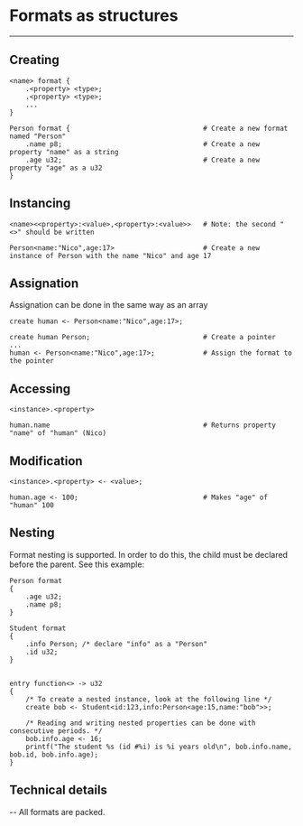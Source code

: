 # Formats as structures

---

## Creating
```
<name> format {
    .<property> <type>;
    .<property> <type>;
    ...
}
```
```
Person format {                                 # Create a new format named "Person"
    .name p8;                                   # Create a new property "name" as a string
    .age u32;                                   # Create a new property "age" as a u32
}
```
## Instancing
```
<name><<property>:<value>,<property>:<value>>   # Note: the second "<>" should be written
```
```
Person<name:"Nico",age:17>                      # Create a new instance of Person with the name "Nico" and age 17
```
## Assignation
Assignation can be done in the same way as an array
```
create human <- Person<name:"Nico",age:17>;
```
```
create human Person;                            # Create a pointer 
...
human <- Person<name:"Nico",age:17>;            # Assign the format to the pointer
```
## Accessing
```
<instance>.<property>
```
```
human.name                                      # Returns property "name" of "human" (Nico)
```
## Modification
```
<instance>.<property> <- <value>;
```
```
human.age <- 100;                               # Makes "age" of "human" 100
```
## Nesting
Format nesting is supported. In order to do this, the child must be declared before the parent. See this example:
```
Person format
{
    .age u32;
    .name p8;
}

Student format
{
    .info Person; /* declare "info" as a "Person"
    .id u32;
}


entry function<> -> u32
{
    /* To create a nested instance, look at the following line */
    create bob <- Student<id:123,info:Person<age:15,name:"bob">>;

    /* Reading and writing nested properties can be done with consecutive periods. */
    bob.info.age <- 16;
    printf("The student %s (id #%i) is %i years old\n", bob.info.name, bob.id, bob.info.age);
}
```
## Technical details

--
All formats are packed.